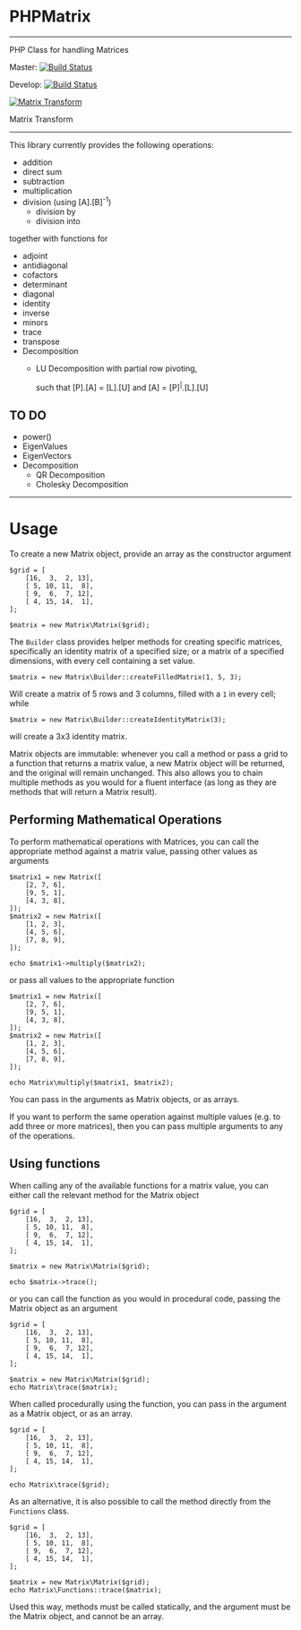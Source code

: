 PHPMatrix
==========

---

PHP Class for handling Matrices

Master: [![Build Status](https://travis-ci.org/MarkBaker/PHPMatrix.png?branch=master)](http://travis-ci.org/MarkBaker/PHPMatrix)

Develop: [![Build Status](https://travis-ci.org/MarkBaker/PHPMatrix.png?branch=develop)](http://travis-ci.org/MarkBaker/PHPMatrix)

[![Matrix Transform](https://imgs.xkcd.com/comics/matrix_transform.png)](https://xkcd.com/184/)

Matrix Transform

---

This library currently provides the following operations:

 - addition
 - direct sum
 - subtraction
 - multiplication
 - division (using [A].[B]<sup>-1</sup>)
    - division by
    - division into

together with functions for 

 - adjoint
 - antidiagonal
 - cofactors
 - determinant
 - diagonal
 - identity
 - inverse
 - minors
 - trace
 - transpose
 - Decomposition
   - LU Decomposition with partial row pivoting,
   
     such that [P].[A] = [L].[U] and [A] = [P]<sup>|</sup>.[L].[U]


## TO DO

 - power()
 - EigenValues
 - EigenVectors
 - Decomposition
   - QR Decomposition
   - Cholesky Decomposition

---

# Usage

To create a new Matrix object, provide an array as the constructor argument

```
$grid = [
    [16,  3,  2, 13],
    [ 5, 10, 11,  8],
    [ 9,  6,  7, 12],
    [ 4, 15, 14,  1],
];

$matrix = new Matrix\Matrix($grid);
```
The `Builder` class provides helper methods for creating specific matrices, specifically an identity matrix of a specified size; or a matrix of a specified dimensions, with every cell containing a set value.
```
$matrix = new Matrix\Builder::createFilledMatrix(1, 5, 3);
```
Will create a matrix of 5 rows and 3 columns, filled with a `1` in every cell; while
```
$matrix = new Matrix\Builder::createIdentityMatrix(3);
```
will create a 3x3 identity matrix.


Matrix objects are immutable: whenever you call a method or pass a grid to a function that returns a matrix value, a new Matrix object will be returned, and the original will remain unchanged. This also allows you to chain multiple methods as you would for a fluent interface (as long as they are methods that will return a Matrix result).

## Performing Mathematical Operations

To perform mathematical operations with Matrices, you can call the appropriate method against a matrix value, passing other values as arguments

```
$matrix1 = new Matrix([
    [2, 7, 6],
    [9, 5, 1],
    [4, 3, 8],
]);
$matrix2 = new Matrix([
    [1, 2, 3],
    [4, 5, 6],
    [7, 8, 9],
]);

echo $matrix1->multiply($matrix2);
```
or pass all values to the appropriate function
```
$matrix1 = new Matrix([
    [2, 7, 6],
    [9, 5, 1],
    [4, 3, 8],
]);
$matrix2 = new Matrix([
    [1, 2, 3],
    [4, 5, 6],
    [7, 8, 9],
]);

echo Matrix\multiply($matrix1, $matrix2);
```
You can pass in the arguments as Matrix objects, or as arrays.

If you want to perform the same operation against multiple values (e.g. to add three or more matrices), then you can pass multiple arguments to any of the operations.

## Using functions

When calling any of the available functions for a matrix value, you can either call the relevant method for the Matrix object
```
$grid = [
    [16,  3,  2, 13],
    [ 5, 10, 11,  8],
    [ 9,  6,  7, 12],
    [ 4, 15, 14,  1],
];

$matrix = new Matrix\Matrix($grid);

echo $matrix->trace();
```
or you can call the function as you would in procedural code, passing the Matrix object as an argument 
```
$grid = [
    [16,  3,  2, 13],
    [ 5, 10, 11,  8],
    [ 9,  6,  7, 12],
    [ 4, 15, 14,  1],
];

$matrix = new Matrix\Matrix($grid);
echo Matrix\trace($matrix);
```
When called procedurally using the function, you can pass in the argument as a Matrix object, or as an array.
```
$grid = [
    [16,  3,  2, 13],
    [ 5, 10, 11,  8],
    [ 9,  6,  7, 12],
    [ 4, 15, 14,  1],
];

echo Matrix\trace($grid);
```
As an alternative, it is also possible to call the method directly from the `Functions` class.
```
$grid = [
    [16,  3,  2, 13],
    [ 5, 10, 11,  8],
    [ 9,  6,  7, 12],
    [ 4, 15, 14,  1],
];

$matrix = new Matrix\Matrix($grid);
echo Matrix\Functions::trace($matrix);
```
Used this way, methods must be called statically, and the argument must be the Matrix object, and cannot be an array.
